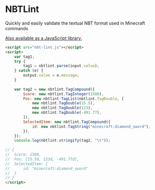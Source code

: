 # NBTLint
Quickly and easily validate the textual NBT format used in Minecraft commands

[Also available as a JavaScript library.](https://github.com/AjaxGb/NBTLint/blob/master/docs/nbt-lint.js)

```html
<script src="nbt-lint.js"></script>
<script>
    var tag1;
    try {
        tag1 = nbtlint.parse(input.value);
    } catch (e) {
        output.value = e.message;
    }
    
    var tag2 = new nbtlint.TagCompound({
        Score: new nbtlint.TagInteger(1500),
        Pos: new nbtlint.TagList(nbtlint.TagDouble, [
            new nbtlint.TagDouble(15.5),
            new nbtlint.TagDouble(123),
            new nbtlint.TagDouble(-491.77),
        ]),
        SelectedItem: new nbtlint.TagCompound({
            id: new nbtlint.TagString("minecraft:diamond_sword"),
        }),
    });
    console.log(nbtlint.stringify(tag2, "\t"));
    
// {
// 	Score: 1500,
// 	Pos: [15.5d, 123d, -491.77d],
// 	SelectedItem: {
// 		id: "minecraft:diamond_sword"
// 	}
// }
</script>
```
